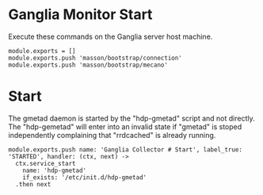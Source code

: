 
# Ganglia Monitor Start

Execute these commands on the Ganglia server host machine.

    module.exports = []
    module.exports.push 'masson/bootstrap/connection'
    module.exports.push 'masson/bootstrap/mecano'

# Start

The gmetad daemon is started by the "hdp-gmetad" script and not directly. The
"hdp-gemetad" will enter into an invalid state if "gmetad" is stoped
independently complaining that "rrdcached" is already running.

    module.exports.push name: 'Ganglia Collector # Start', label_true: 'STARTED', handler: (ctx, next) ->
      ctx.service_start
        name: 'hdp-gmetad'
        if_exists: '/etc/init.d/hdp-gmetad'
      .then next
